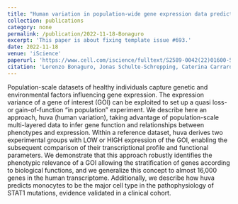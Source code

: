 ```yaml
---
title: "Human variation in population-wide gene expression data predicts gene perturbation phenotype"
collection: publications
category: none
permalink: /publication/2022-11-18-Bonaguro
excerpt: 'This paper is about fixing template issue #693.'
date: 2022-11-18
venue: 'iScience'
paperurl: 'https://www.cell.com/iscience/fulltext/S2589-0042(22)01600-5?uuid=uuid%3Aeb3c6d87-028a-4cf7-9e4a-26da618d7b8d'
citation: 'Lorenzo Bonaguro, Jonas Schulte-Schrepping, Caterina Carraro, Laura L Sun, Benedikt Reiz, Ioanna Gemünd, Adem Saglam, Souad Rahmouni, Michel Georges, Peer Arts, Alexander Hoischen, Leo AB Joosten, Frank L van de Veerdonk, Mihai G Netea, Kristian Händler, Sach Mukherjee, Thomas Ulas, Joachim L Schultze, Anna C Aschenbrenner. (2022). &quot;Human variation in population-wide gene expression data predicts gene perturbation phenotype; <i>iScience</i>.'
---
```


Population-scale datasets of healthy individuals capture genetic and environmental factors influencing gene expression. The expression variance of a gene of interest (GOI) can be exploited to set up a quasi loss- or gain-of-function “in population” experiment. We describe here an approach, huva (human variation), taking advantage of population-scale multi-layered data to infer gene function and relationships between phenotypes and expression. Within a reference dataset, huva derives two experimental groups with LOW or HIGH expression of the GOI, enabling the subsequent comparison of their transcriptional profile and functional parameters. We demonstrate that this approach robustly identifies the phenotypic relevance of a GOI allowing the stratification of genes according to biological functions, and we generalize this concept to almost 16,000 genes in the human transcriptome. Additionally, we describe how huva predicts monocytes to be the major cell type in the pathophysiology of STAT1 mutations, evidence validated in a clinical cohort.